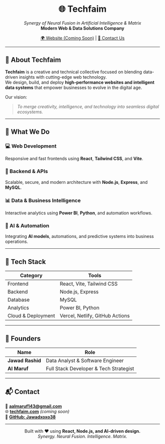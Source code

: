 <h1 align="center">🌐 Techfaim</h1>
<p align="center">
  <em>Synergy of Neural Fusion in Artificial Intelligence & Matrix</em><br>
  <strong>Modern Web & Data Solutions Company</strong>
</p>

<p align="center">
  <a href="https://techfaim.com">🌍 Website (Coming Soon)</a> |
  <a href="mailto:aalmaruf143@gmail.com">📧 Contact Us</a>
</p>

---

## 🧠 About Techfaim

**Techfaim** is a creative and technical collective focused on blending data-driven insights with cutting-edge web technology.  
We design, build, and deploy **high-performance websites and intelligent data systems** that empower businesses to evolve in the digital age.

Our vision:  
> *To merge creativity, intelligence, and technology into seamless digital ecosystems.*

---

## 🚀 What We Do

### 💻 Web Development  
Responsive and fast frontends using **React**, **Tailwind CSS**, and **Vite**.

### 🧩 Backend & APIs  
Scalable, secure, and modern architecture with **Node.js**, **Express**, and **MySQL**.

### 📊 Data & Business Intelligence  
Interactive analytics using **Power BI**, **Python**, and automation workflows.

### 🤖 AI & Automation  
Integrating **AI models**, automations, and predictive systems into business operations.

---

## 🧱 Tech Stack

| Category | Tools |
|-----------|-------|
| Frontend | React, Vite, Tailwind CSS |
| Backend | Node.js, Express |
| Database | MySQL |
| Analytics | Power BI, Python |
| Cloud & Deployment | Vercel, Netlify, GitHub Actions |

---

## 👥 Founders

| Name | Role |
|------|------|
| **Jawad Rashid** | Data Analyst & Software Engineer |
| **Al Maruf** | Full Stack Developer & Tech Strategist |

---

## 📬 Contact

📧 **[aalmaruf143@gmail.com](mailto:aalmaruf143@gmail.com)**  
🌐 **[techfaim.com](https://techfaim.com)** *(coming soon)*  
💼 **[GitHub: Jawadxoxo38](https://github.com/Jawadxoxo38)**  

---

<p align="center">
  Built with ❤️ using <strong>React, Node.js, and AI-driven design.</strong><br>
  <em>Synergy. Neural Fusion. Intelligence. Matrix.</em>
</p>
